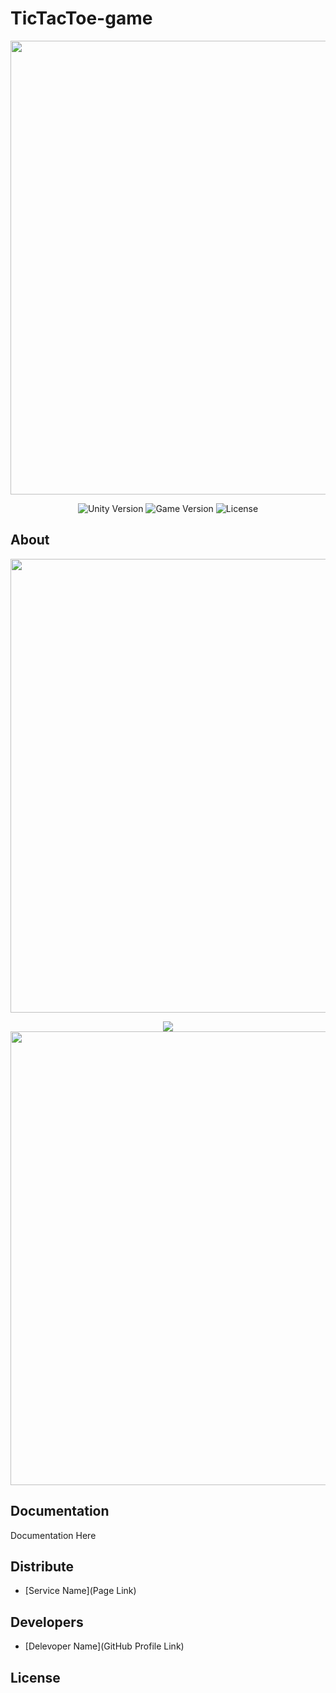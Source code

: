 # TicTacToe-game
<p align="center">
      <img src="Project Logo Url" width="726">
</p>

<p align="center">
   <img src="" alt="Unity Version">
   <img src="" alt="Game Version">
   <img src="" alt="License">
</p>

## About

<p align="center">
      <img src="https://ibb.co/GR6kKQ9" width="726">
</p>
<p align="center">
      <img src="https://github.com/vivatttt/TicTacToe-game/assets/143903636/8a3e15f8-7588-460f-b1f7-853bb61e40c4>
</p>
<p align="center">
      <img src="https://github.com/vivatttt/TicTacToe-game/assets/143903636/9fccce3f-dfba-4799-900c-d615f0234cfa" width="726">
</p>

## Documentation

Documentation Here

## Distribute

- [Service Name](Page Link)


## Developers

- [Delevoper Name](GitHub Profile Link)

## License
##

